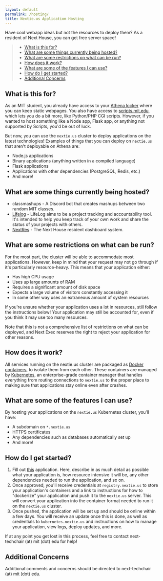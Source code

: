 ```yaml
---
layout: default
permalink: /hosting/
title: Nextie.us Application Hosting
---
```

Have cool webapp ideas but not the resources to deploy them? As a resident of
Next House, you can get free server space!

> - [What is this for?](#what-is-this-for)
> - [What are some things currently being hosted?](#what-are-some-things-currently-being-hosted)
> - [What are some restrictions on what can be run?](#what-are-some-restrictions-on-what-can-be-run)
> - [How does it work?](#how-does-it-work)
> - [What are some of the features I can use?](#what-are-some-of-the-features-i-can-use)
> - [How do I get started?](#how-do-i-get-started)
> - [Additional Concerns](#additional-concerns)

## What is this for?
As an MIT student, you already have access to your 
[Athena locker](http://kb.mit.edu/confluence/pages/viewpage.action?pageId=3907090) 
where you can keep static webpages. You also have access to 
[scripts.mit.edu](http://scripts.mit.edu), which lets you do a bit more, like 
Python/PHP CGI scripts. However, if you wanted to host something like a Node 
app, Flask app, or anything not supported by Scripts, you'd be out of luck.
 
But now, you can use the `nextie.us` cluster to deploy applications on the
latest technologies! Examples of things that you can deploy on `nextie.us`
that aren't deployable on Athena are:
- Node.js applications
- Binary applications (anything written in a compiled language)
- Flask applications
- Applications with other dependencies (PostgreSQL, Redis, etc.)
- And more!

## What are some things currently being hosted?
- classmashups - A Discord bot that creates mashups between two random MIT classes.
- [Lifelog](https://lifelog.nextie.us) - LifeLog aims to be a project tracking
and accountability tool. It's intended to help you keep track of your own work
and share the status of your projects with others.
- [NextRes](https://res.nextie.us) - The Next House resident dashboard system.

## What are some restrictions on what can be run?
For the most part, the cluster will be able to accommodate most applications.
However, keep in mind that your request may not go through if it's 
particularly resource-heavy. This means that your application either:
- Has high CPU usage
- Uses up large amounts of RAM
- Requires a significant amount of disk space
- Expects a large volume of visitors constantly accessing it
- In some other way uses an extraneous amount of system resources

If you're unsure whether your application uses a lot in resources, still
follow the instructions below! Your application may still be accounted for,
even if you think it may use too many resources.

Note that this is not a comprehensive list of restrictions on what can be
deployed, and Next Exec reserves the right to reject your application for
other reasons.

## How does it work?
All services running on the nextie.us cluster are packaged as 
[Docker containers](https://www.docker.com/resources/what-container), to 
isolate them from each other. These containers are managed by 
[Kubernetes](https://kubernetes.io/docs/concepts/overview/what-is-kubernetes/), 
an enterprise-grade container manager that handles everything from 
routing connections to `nextie.us` to the proper place to making sure that
applications stay online even after crashes.

## What are some of the features I can use?
By hosting your applications on the `nextie.us` Kubernetes cluster, you'll
have:
- A subdomain on `*.nextie.us`
- HTTPS certificates
- Any dependencies such as databases automatically set up
- And more!

## How do I get started?
1. Fill out [this](https://goo.gl/forms/8VnizAUCc2zVX5Oo2) application. Here,
describe in as much detail as possible what your application is, how resource
intensive it will be, any other dependencies needed to run the application,
and so on.
2. Once approved, you'll receive credentials at `registry.nextie.us` to store
your application's containers and a link to instructions for how to 
"dockerize" your application and push it to the `nextie.us` server. This will 
convert your application into the container format needed to run it on the 
`nextie.us` cluster.
3. Once pushed, the application will be set up and should be online within a
few days. You will receive an update once this is done, as well as credentials
to `kubernetes.nextie.us` and instructions on how to manage your application,
view logs, deploy updates, and more.

If at any point you get lost in this process, feel free to contact 
next-techchair (at) mit (dot) edu for help!

## Additional Concerns
Additional comments and concerns should be directed to next-techchair (at) mit
(dot) edu.